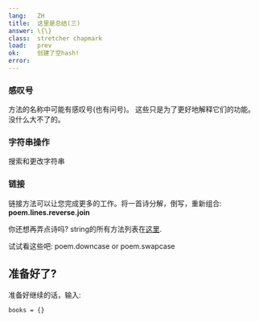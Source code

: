 ```yaml
---
lang:   ZH
title:  这里是总结(三)
answer: \{\}
class:  stretcher chapmark
load:   prev
ok:     创建了空hash!
error:
---
```


### 感叹号
方法的名称中可能有感叹号(也有问号)。
这些只是为了更好地解释它们的功能。没什么大不了的。

### 字符串操作
搜索和更改字符串

### 链接
链接方法可以让您完成更多的工作。将一首诗分解，倒写，重新组合:
__poem.lines.reverse.join__

你还想再弄点诗吗?
string的所有方法列表在<a href="http://ruby-doc.org/core/classes/String.html" target="_blank">这里</a>.

试试看这些吧: poem.downcase or poem.swapcase

## 准备好了?
准备好继续的话，输入:

    books = {}
